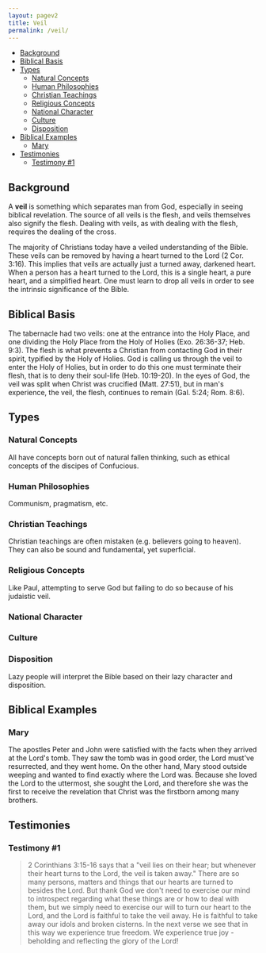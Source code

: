 ```yaml
---
layout: pagev2
title: Veil
permalink: /veil/
---
```

- [Background](#background)
- [Biblical Basis](#biblical-basis)
- [Types](#types)
  - [Natural Concepts](#natural-concepts)
  - [Human Philosophies](#human-philosophies)
  - [Christian Teachings](#christian-teachings)
  - [Religious Concepts](#religious-concepts)
  - [National Character](#national-character)
  - [Culture](#culture)
  - [Disposition](#disposition)
- [Biblical Examples](#biblical-examples)
  - [Mary](#mary)
- [Testimonies](#testimonies)
  - [Testimony #1](#testimony-1)

## Background

A **veil** is something which separates man from God, especially in seeing biblical revelation. The source of all veils is the flesh, and veils themselves also signify the flesh. Dealing with veils, as with dealing with the flesh, requires the dealing of the cross.

The majority of Christians today have a veiled understanding of the Bible. These veils can be removed by having a heart turned to the Lord (2 Cor. 3:16). This implies that veils are actually just a turned away, darkened heart. When a person has a heart turned to the Lord, this is a single heart, a pure heart, and a simplified heart. One must learn to drop all veils in order to see the intrinsic significance of the Bible.

## Biblical Basis

The tabernacle had two veils: one at the entrance into the Holy Place, and one dividing the Holy Place from the Holy of Holies (Exo. 26:36-37; Heb. 9:3). The flesh is what prevents a Christian from contacting God in their spirit, typified by the Holy of Holies. God is calling us through the veil to enter the Holy of Holies, but in order to do this one must terminate their flesh, that is to deny their soul-life (Heb. 10:19-20). In the eyes of God, the veil was split when Christ was crucified (Matt. 27:51), but in man's experience, the veil, the flesh, continues to remain (Gal. 5:24; Rom. 8:6). 

## Types

### Natural Concepts

All have concepts born out of natural fallen thinking, such as ethical concepts of the discipes of Confucious. 

### Human Philosophies

Communism, pragmatism, etc.

### Christian Teachings

Christian teachings are often mistaken (e.g. believers going to heaven). They can also be sound and fundamental, yet superficial. 

### Religious Concepts

Like Paul, attempting to serve God but failing to do so because of his judaistic veil.

### National Character

### Culture

### Disposition

Lazy people will interpret the Bible based on their lazy character and disposition.

## Biblical Examples

### Mary

The apostles Peter and John were satisfied with the facts when they arrived at the Lord's tomb. They saw the tomb was in good order, the Lord must've resurrected, and they went home. On the other hand, Mary stood outside weeping and wanted to find exactly where the Lord was. Because she loved the Lord to the uttermost, she sought the Lord, and therefore she was the first to receive the revelation that Christ was the firstborn among many brothers.

## Testimonies

### Testimony #1

>2 Corinthians 3:15-16 says that a "veil lies on their hear; but whenever their heart turns to the Lord, the veil is taken away." There are so many persons, matters and things that our hearts are turned to besides the Lord. But thank God we don't need to exercise our mind to introspect regarding what these things are or how to deal with them, but we simply need to exercise our will to turn our heart to the Lord, and the Lord is faithful to take the veil away. He is faithful to take away our idols and broken cisterns. In the next verse we see that in this way we experience true freedom. We experience true joy - beholding and reflecting the glory of the Lord!